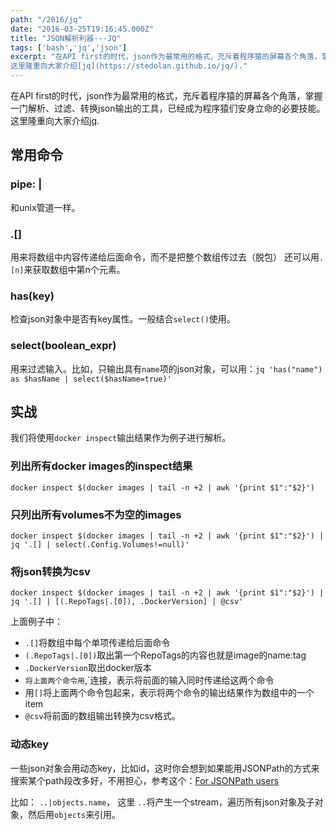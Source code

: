 ```yaml
---
path: "/2016/jq"
date: "2016-03-25T19:16:45.000Z"
title: "JSON解析利器---JQ"
tags: ['bash','jq','json']
excerpt: "在API first的时代，json作为最常用的格式，充斥着程序猿的屏幕各个角落，掌握一门解析、过滤、转换json输出的工具，已经成为程序猿们安身立命的必要技能。
这里隆重向大家介绍[jq](https://stedolan.github.io/jq/)."
---
```


在API first的时代，json作为最常用的格式，充斥着程序猿的屏幕各个角落，掌握一门解析、过滤、转换json输出的工具，已经成为程序猿们安身立命的必要技能。
这里隆重向大家介绍[jq](https://stedolan.github.io/jq/).

## 常用命令

### pipe: |
和unix管道一样。

### .[]
用来将数组中内容传递给后面命令，而不是把整个数组传过去（脱包）
还可以用`.[n]`来获取数组中第n个元素。

### has(key)
检查json对象中是否有key属性。一般结合`select()`使用。

### select(boolean_expr)
用来过滤输入。比如，只输出具有`name`项的json对象，可以用：`jq 'has("name") as $hasName | select($hasName=true)'`

## 实战
我们将使用`docker inspect`输出结果作为例子进行解析。

### 列出所有docker images的inspect结果

<!-- language:bash -->
    docker inspect $(docker images | tail -n +2 | awk '{print $1":"$2}')

### 只列出所有volumes不为空的images

<!-- language:bash -->
    docker inspect $(docker images | tail -n +2 | awk '{print $1":"$2}') | jq '.[] | select(.Config.Volumes!=null)'

### 将json转换为csv

<!-- language:bash -->
    docker inspect $(docker images | tail -n +2 | awk '{print $1":"$2}') | jq '.[] | [(.RepoTags|.[0]), .DockerVersion] | @csv'

上面例子中：

* `.[]`将数组中每个单项传递给后面命令
* `(.RepoTags|.[0])`取出第一个RepoTags的内容也就是image的name:tag
* `.DockerVersion`取出docker版本
* `将上面两个命令用`,`连接，表示将前面的输入同时传递给这两个命令
* 用`[]`将上面两个命令包起来，表示将两个命令的输出结果作为数组中的一个item
* `@csv`将前面的数组输出转换为csv格式。

### 动态key

一些json对象会用动态key，比如id，这时你会想到如果能用JSONPath的方式来搜索某个path段改多好，不用担心，参考这个：[For JSONPath users](https://github.com/stedolan/jq/wiki/For-JSONPath-users)

比如： `..|objects.name`， 这里 `..`将产生一个stream，遍历所有json对象及子对象，然后用`objects`来引用。
